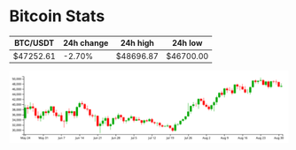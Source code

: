 # Bitcoin Stats

BTC/USDT|24h change|24h high|24h low|
|---|---|---|---|
|$47252.61|-2.70%|$48696.87|$46700.00|

<img src="./chart.svg">

